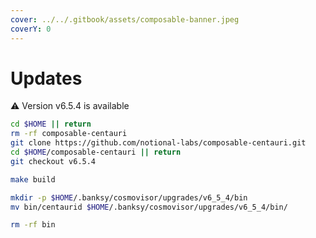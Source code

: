 ```yaml
---
cover: ../../.gitbook/assets/composable-banner.jpeg
coverY: 0
---
```


# Updates

⚠️ Version v6.5.4 is available

```bash
cd $HOME || return
rm -rf composable-centauri
git clone https://github.com/notional-labs/composable-centauri.git
cd $HOME/composable-centauri || return
git checkout v6.5.4

make build

mkdir -p $HOME/.banksy/cosmovisor/upgrades/v6_5_4/bin
mv bin/centaurid $HOME/.banksy/cosmovisor/upgrades/v6_5_4/bin/

rm -rf bin
```
